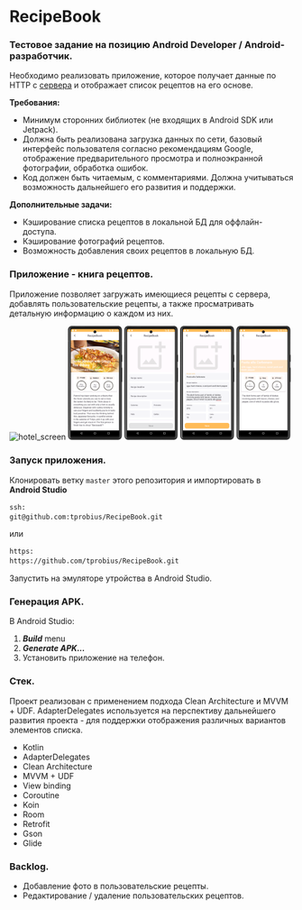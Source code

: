 # RecipeBook

### Тестовое задание на позицию Android Developer / Android-разработчик.

Необходимо реализовать приложение, которое получает данные по HTTP с [сервера](https://hf-android-app.s3-eu-west-1.amazonaws.com/android-test/recipes.json) и отображает список рецептов на его основе.

**Требования:**

- Минимум сторонних библиотек (не входящих в Android SDK или Jetpack).
- Должна быть реализована загрузка данных по сети, базовый интерфейс пользователя согласно рекомендациям Google, отображение предварительного просмотра и полноэкранной фотографии, обработка ошибок.
- Код должен быть читаемым, с комментариями. Должна учитываться возможность дальнейшего его развития и поддержки.

**Дополнительные задачи:**

- Кэширование списка рецептов в локальной БД для оффлайн-доступа.
- Кэширование фотографий рецептов.
- Возможность добавления своих рецептов в локальную БД.

### Приложение - книга рецептов.

<p>
  Приложение позволяет загружать имеющиеся рецепты с сервера, добавлять пользовательские рецепты, а также просматривать детальную информацию о каждом из них.
</p>

<p>  
    <img src="./screenshots/Screenshot_20230925_190102.png" alt="hotel_screen" width="19%" height="auto">
    <img src="./screenshots/Screenshot_20230925_190126.png" alt="room_data" width="19%" height="auto">
    <img src="./screenshots/Screenshot_20230925_190142.png" alt="booking_screen" width="19%" height="auto">
    <img src="./screenshots/Screenshot_20230925_192000.png" alt="payment_screen" width="19%" height="auto">
    <img src="./screenshots/Screenshot_20230925_192039.png" alt="payment_screen" width="19%" height="auto">
</p>

### Запуск приложения.

Клонировать ветку `master` этого репозитория и импортировать в **Android Studio**
```bash
ssh:
git@github.com:tprobius/RecipeBook.git
```
или

```bash
https:
https://github.com/tprobius/RecipeBook.git
```

Запустить на эмуляторе утройства в Android Studio.

### Генерация APK.

В Android Studio:
1. ***Build*** menu
2. ***Generate APK...***
3. Установить приложение на телефон.

### Стек.

Проект реализован с применением подхода Clean Architecture и MVVM + UDF. 
AdapterDelegates используется на перспективу дальнейшего развития проекта - для поддержки отображения различных вариантов элементов списка.

- Kotlin
- AdapterDelegates
- Clean Architecture
- MVVM + UDF
- View binding
- Coroutine
- Koin
- Room
- Retrofit
- Gson
- Glide

### Backlog.

- Добавление фото в пользовательские рецепты.
- Редактирование / удаление пользовательских рецептов.
